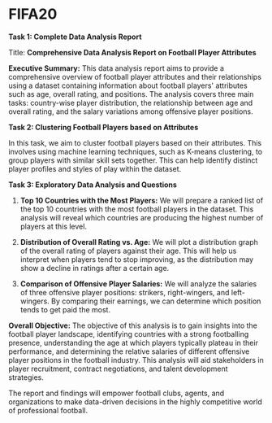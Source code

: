 # FIFA20

**Task 1: Complete Data Analysis Report**

Title: **Comprehensive Data Analysis Report on Football Player Attributes**

**Executive Summary:**
This data analysis report aims to provide a comprehensive overview of football player attributes and their relationships using a dataset containing information about football players' attributes such as age, overall rating, and positions. The analysis covers three main tasks: country-wise player distribution, the relationship between age and overall rating, and the salary variations among offensive player positions.

**Task 2: Clustering Football Players based on Attributes**

In this task, we aim to cluster football players based on their attributes. This involves using machine learning techniques, such as K-means clustering, to group players with similar skill sets together. This can help identify distinct player profiles and styles of play within the dataset.

**Task 3: Exploratory Data Analysis and Questions**

1. **Top 10 Countries with the Most Players:**
   We will prepare a ranked list of the top 10 countries with the most football players in the dataset. This analysis will reveal which countries are producing the highest number of players at this level.

2. **Distribution of Overall Rating vs. Age:**
   We will plot a distribution graph of the overall rating of players against their age. This will help us interpret when players tend to stop improving, as the distribution may show a decline in ratings after a certain age.

3. **Comparison of Offensive Player Salaries:**
   We will analyze the salaries of three offensive player positions: strikers, right-wingers, and left-wingers. By comparing their earnings, we can determine which position tends to get paid the most.

**Overall Objective:**
The objective of this analysis is to gain insights into the football player landscape, identifying countries with a strong footballing presence, understanding the age at which players typically plateau in their performance, and determining the relative salaries of different offensive player positions in the football industry. This analysis will aid stakeholders in player recruitment, contract negotiations, and talent development strategies.

The report and findings will empower football clubs, agents, and organizations to make data-driven decisions in the highly competitive world of professional football.
